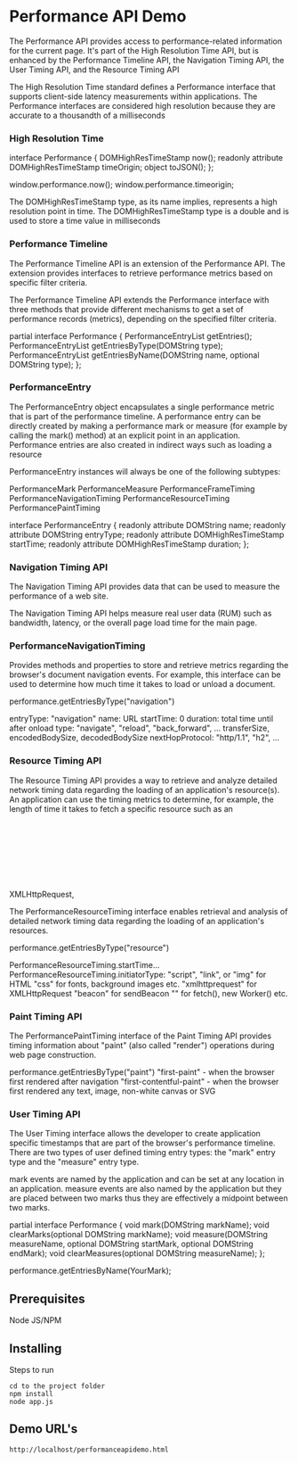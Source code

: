 # Performance API Demo

The Performance API provides access to performance-related information for the current page. It's part of the High Resolution Time API, but is enhanced by the Performance Timeline API, the Navigation Timing API, the User Timing API, and the Resource Timing API

The High Resolution Time standard defines a Performance interface that supports client-side latency measurements within applications. The Performance interfaces are considered high resolution because they are accurate to a thousandth of a milliseconds

### High Resolution Time

interface Performance {
DOMHighResTimeStamp now();
readonly attribute DOMHighResTimeStamp timeOrigin;
object toJSON();
};

window.performance.now(); 
window.performance.timeorigin;

The DOMHighResTimeStamp type, as its name implies, represents a high resolution point in time. The DOMHighResTimeStamp type is a double and is used to store a time value in milliseconds

### Performance Timeline

The Performance Timeline API is an extension of the Performance API. The extension provides interfaces to retrieve performance metrics based on specific filter criteria.

The Performance Timeline API extends the Performance interface with three methods that provide different mechanisms to get a set of performance records (metrics), depending on the specified filter criteria.

partial interface Performance {
	PerformanceEntryList getEntries();
	PerformanceEntryList getEntriesByType(DOMString type);
	PerformanceEntryList getEntriesByName(DOMString name,
	  optional DOMString type);
};


### PerformanceEntry

The PerformanceEntry object encapsulates a single performance metric that is part of the performance timeline. A performance entry can be directly created by making a performance mark or measure (for example by calling the mark() method) at an explicit point in an application. Performance entries are also created in indirect ways such as loading a resource

PerformanceEntry instances will always be one of the following subtypes:

PerformanceMark
PerformanceMeasure
PerformanceFrameTiming
PerformanceNavigationTiming
PerformanceResourceTiming
PerformancePaintTiming

interface PerformanceEntry {
	readonly attribute DOMString name;
	readonly attribute DOMString entryType;
	readonly attribute DOMHighResTimeStamp startTime;
	readonly attribute DOMHighResTimeStamp duration;
};

### Navigation Timing API

The Navigation Timing API provides data that can be used to measure the performance of a web site. 

The Navigation Timing API helps measure real user data (RUM) such as bandwidth, latency, or the overall page load time for the main page. 

### PerformanceNavigationTiming 

Provides methods and properties to store and retrieve metrics regarding the browser's document navigation events. For example, this interface can be used to determine how much time it takes to load or unload a document.

performance.getEntriesByType("navigation")

entryType: "navigation"
name: URL
startTime: 0
duration: total time until after onload
type: "navigate", "reload", "back_forward", ...
transferSize, encodedBodySize, decodedBodySize
nextHopProtocol: "http/1.1", "h2", ...

### Resource Timing API

The Resource Timing API provides a way to retrieve and analyze detailed network timing data regarding the loading of an application's resource(s). An application can use the timing metrics to determine, for example, the length of time it takes to fetch a specific resource such as an XMLHttpRequest, <SVG>, image, script, etc.).

The PerformanceResourceTiming interface enables retrieval and analysis of detailed network timing data regarding the loading of an application's resources.

performance.getEntriesByType("resource")

PerformanceResourceTiming.startTime... 
PerformanceResourceTiming.initiatorType:
"script", "link", or "img" for HTML 
"css" for fonts, background images etc.
"xmlhttprequest" for XMLHttpRequest
"beacon" for sendBeacon 
"" for fetch(), new Worker() etc.


### Paint Timing API

The PerformancePaintTiming interface of the Paint Timing API provides timing information about "paint" (also called "render") operations during web page construction.

performance.getEntriesByType("paint")
"first-paint" - when the browser first rendered after navigation
"first-contentful-paint" - when the browser first rendered any text, image, non-white canvas or SVG

### User Timing API

The User Timing interface allows the developer to create application specific timestamps that are part of the browser's performance timeline. There are two types of user defined timing entry types: the "mark" entry type and the "measure" entry type.

mark events are named by the application and can be set at any location in an application. measure events are also named by the application but they are placed between two marks thus they are effectively a midpoint between two marks.

partial interface Performance {
	void mark(DOMString markName);
	void clearMarks(optional DOMString markName);
	void measure(DOMString measureName,
             	optional DOMString startMark,
             	optional DOMString endMark);
	void clearMeasures(optional DOMString measureName);
};

performance.getEntriesByName(YourMark); 

## Prerequisites

Node JS/NPM

## Installing

Steps to run

```
cd to the project folder
npm install
node app.js
```

## Demo URL's

```
http://localhost/performanceapidemo.html

```